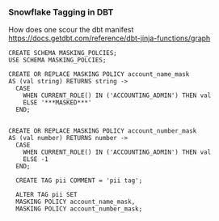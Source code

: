 

### Snowflake Tagging in DBT



How does one scour the dbt manifest
https://docs.getdbt.com/reference/dbt-jinja-functions/graph


```
CREATE SCHEMA MASKING_POLCIES;
USE SCHEMA MASKING_POLCIES;

CREATE OR REPLACE MASKING POLICY account_name_mask
AS (val string) RETURNS string ->
  CASE
    WHEN CURRENT_ROLE() IN ('ACCOUNTING_ADMIN') THEN val
    ELSE '***MASKED***'
  END;
  
  
CREATE OR REPLACE MASKING POLICY account_number_mask
AS (val number) RETURNS number ->
  CASE
    WHEN CURRENT_ROLE() IN ('ACCOUNTING_ADMIN') THEN val
    ELSE -1
  END;
  
  CREATE TAG pii COMMENT = 'pii tag';
  
  ALTER TAG pii SET
  MASKING POLICY account_name_mask,
  MASKING POLICY account_number_mask;
  
```
